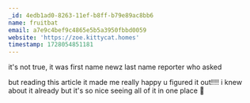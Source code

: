```yaml
---
_id: 4edb1ad0-8263-11ef-b8ff-b79e89ac8bb6
name: fruitbat
email: a7e9c4bef9c4865e5b5a3950fbbd0059
website: 'https://zoe.kittycat.homes'
timestamp: 1728054851181
---
```

it's not true, it was first name newz last name reporter who asked

but reading this article it made me really happy u figured it out!!!! i knew about it already but it's so nice seeing all of it in one place 🥹
